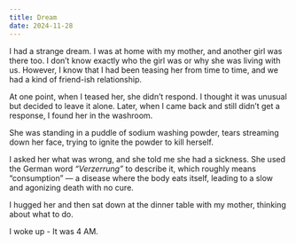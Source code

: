 ```yaml
---
title: Dream
date: 2024-11-28
---
```


I had a strange dream. I was at home with my mother, and another girl was there too. I don’t know exactly who the girl was or why she was living with us. However, I know that I had been teasing her from time to time, and we had a kind of friend-ish relationship. 

At one point, when I teased her, she didn’t respond. I thought it was unusual but decided to leave it alone. Later, when I came back and still didn’t get a response, I found her in the washroom. 

She was standing in a puddle of sodium washing powder, tears streaming down her face, trying to ignite the powder to kill herself. 

I asked her what was wrong, and she told me she had a sickness. She used the German word *“Verzerrung”* to describe it, which roughly means “consumption” — a disease where the body eats itself, leading to a slow and agonizing death with no cure. 

I hugged her and then sat down at the dinner table with my mother, thinking about what to do. 

I woke up - It was 4 AM. 
